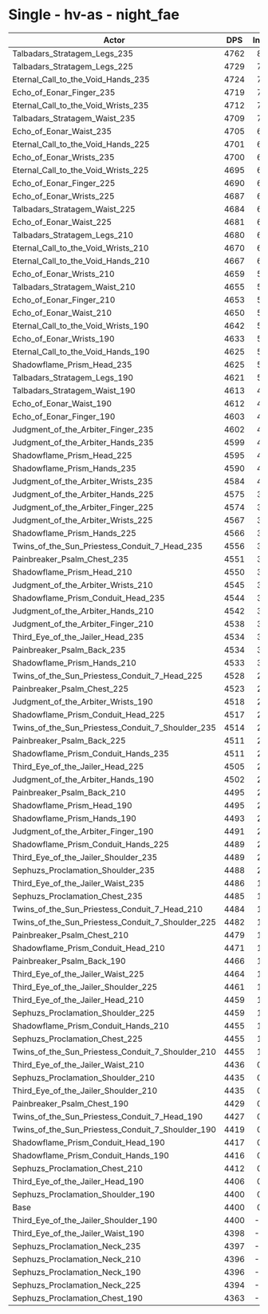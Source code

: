 # Single - hv-as - night_fae
| Actor | DPS | Increase |
|---|:---:|:---:|
|Talbadars_Stratagem_Legs_235|4762|8.23%|
|Talbadars_Stratagem_Legs_225|4729|7.47%|
|Eternal_Call_to_the_Void_Hands_235|4724|7.36%|
|Echo_of_Eonar_Finger_235|4719|7.24%|
|Eternal_Call_to_the_Void_Wrists_235|4712|7.10%|
|Talbadars_Stratagem_Waist_235|4709|7.03%|
|Echo_of_Eonar_Waist_235|4705|6.93%|
|Eternal_Call_to_the_Void_Hands_225|4701|6.84%|
|Echo_of_Eonar_Wrists_235|4700|6.81%|
|Eternal_Call_to_the_Void_Wrists_225|4695|6.71%|
|Echo_of_Eonar_Finger_225|4690|6.58%|
|Echo_of_Eonar_Wrists_225|4687|6.52%|
|Talbadars_Stratagem_Waist_225|4684|6.46%|
|Echo_of_Eonar_Waist_225|4681|6.37%|
|Talbadars_Stratagem_Legs_210|4680|6.37%|
|Eternal_Call_to_the_Void_Wrists_210|4670|6.14%|
|Eternal_Call_to_the_Void_Hands_210|4667|6.07%|
|Echo_of_Eonar_Wrists_210|4659|5.88%|
|Talbadars_Stratagem_Waist_210|4655|5.79%|
|Echo_of_Eonar_Finger_210|4653|5.75%|
|Echo_of_Eonar_Waist_210|4650|5.68%|
|Eternal_Call_to_the_Void_Wrists_190|4642|5.50%|
|Echo_of_Eonar_Wrists_190|4633|5.30%|
|Eternal_Call_to_the_Void_Hands_190|4625|5.11%|
|Shadowflame_Prism_Head_235|4625|5.11%|
|Talbadars_Stratagem_Legs_190|4621|5.01%|
|Talbadars_Stratagem_Waist_190|4613|4.85%|
|Echo_of_Eonar_Waist_190|4612|4.81%|
|Echo_of_Eonar_Finger_190|4603|4.61%|
|Judgment_of_the_Arbiter_Finger_235|4602|4.58%|
|Judgment_of_the_Arbiter_Hands_235|4599|4.53%|
|Shadowflame_Prism_Head_225|4595|4.42%|
|Shadowflame_Prism_Hands_235|4590|4.31%|
|Judgment_of_the_Arbiter_Wrists_235|4584|4.18%|
|Judgment_of_the_Arbiter_Hands_225|4575|3.98%|
|Judgment_of_the_Arbiter_Finger_225|4574|3.95%|
|Judgment_of_the_Arbiter_Wrists_225|4567|3.80%|
|Shadowflame_Prism_Hands_225|4566|3.77%|
|Twins_of_the_Sun_Priestess_Conduit_7_Head_235|4556|3.54%|
|Painbreaker_Psalm_Chest_235|4551|3.43%|
|Shadowflame_Prism_Head_210|4550|3.41%|
|Judgment_of_the_Arbiter_Wrists_210|4545|3.30%|
|Shadowflame_Prism_Conduit_Head_235|4544|3.26%|
|Judgment_of_the_Arbiter_Hands_210|4542|3.23%|
|Judgment_of_the_Arbiter_Finger_210|4538|3.14%|
|Third_Eye_of_the_Jailer_Head_235|4534|3.05%|
|Painbreaker_Psalm_Back_235|4534|3.04%|
|Shadowflame_Prism_Hands_210|4533|3.03%|
|Twins_of_the_Sun_Priestess_Conduit_7_Head_225|4528|2.91%|
|Painbreaker_Psalm_Chest_225|4523|2.78%|
|Judgment_of_the_Arbiter_Wrists_190|4518|2.68%|
|Shadowflame_Prism_Conduit_Head_225|4517|2.66%|
|Twins_of_the_Sun_Priestess_Conduit_7_Shoulder_235|4514|2.59%|
|Painbreaker_Psalm_Back_225|4511|2.52%|
|Shadowflame_Prism_Conduit_Hands_235|4511|2.52%|
|Third_Eye_of_the_Jailer_Head_225|4505|2.38%|
|Judgment_of_the_Arbiter_Hands_190|4502|2.31%|
|Painbreaker_Psalm_Back_210|4495|2.16%|
|Shadowflame_Prism_Head_190|4495|2.15%|
|Shadowflame_Prism_Hands_190|4493|2.10%|
|Judgment_of_the_Arbiter_Finger_190|4491|2.07%|
|Shadowflame_Prism_Conduit_Hands_225|4489|2.02%|
|Third_Eye_of_the_Jailer_Shoulder_235|4489|2.01%|
|Sephuzs_Proclamation_Shoulder_235|4488|2.01%|
|Third_Eye_of_the_Jailer_Waist_235|4486|1.95%|
|Sephuzs_Proclamation_Chest_235|4485|1.93%|
|Twins_of_the_Sun_Priestess_Conduit_7_Head_210|4484|1.91%|
|Twins_of_the_Sun_Priestess_Conduit_7_Shoulder_225|4482|1.86%|
|Painbreaker_Psalm_Chest_210|4479|1.80%|
|Shadowflame_Prism_Conduit_Head_210|4471|1.62%|
|Painbreaker_Psalm_Back_190|4466|1.50%|
|Third_Eye_of_the_Jailer_Waist_225|4464|1.45%|
|Third_Eye_of_the_Jailer_Shoulder_225|4461|1.37%|
|Third_Eye_of_the_Jailer_Head_210|4459|1.34%|
|Sephuzs_Proclamation_Shoulder_225|4459|1.33%|
|Shadowflame_Prism_Conduit_Hands_210|4455|1.25%|
|Sephuzs_Proclamation_Chest_225|4455|1.25%|
|Twins_of_the_Sun_Priestess_Conduit_7_Shoulder_210|4455|1.24%|
|Third_Eye_of_the_Jailer_Waist_210|4436|0.81%|
|Sephuzs_Proclamation_Shoulder_210|4435|0.79%|
|Third_Eye_of_the_Jailer_Shoulder_210|4435|0.78%|
|Painbreaker_Psalm_Chest_190|4429|0.65%|
|Twins_of_the_Sun_Priestess_Conduit_7_Head_190|4427|0.62%|
|Twins_of_the_Sun_Priestess_Conduit_7_Shoulder_190|4419|0.44%|
|Shadowflame_Prism_Conduit_Head_190|4417|0.39%|
|Shadowflame_Prism_Conduit_Hands_190|4416|0.36%|
|Sephuzs_Proclamation_Chest_210|4412|0.28%|
|Third_Eye_of_the_Jailer_Head_190|4406|0.13%|
|Sephuzs_Proclamation_Shoulder_190|4400|0.01%|
|Base|4400|0.00%|
|Third_Eye_of_the_Jailer_Shoulder_190|4400|-0.01%|
|Third_Eye_of_the_Jailer_Waist_190|4398|-0.05%|
|Sephuzs_Proclamation_Neck_235|4397|-0.07%|
|Sephuzs_Proclamation_Neck_210|4396|-0.09%|
|Sephuzs_Proclamation_Neck_190|4396|-0.10%|
|Sephuzs_Proclamation_Neck_225|4394|-0.13%|
|Sephuzs_Proclamation_Chest_190|4363|-0.84%|
